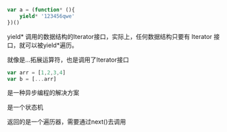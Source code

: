 ```js
var a = (function* (){
	yield* '123456qwe'
})()
```

yield* 调用的数据结构的Iterator接口，实际上，任何数据结构只要有 Iterator 接口，就可以被yield*遍历。

就像是...拓展运算符，也是调用了Iterator接口

```js
var arr = [1,2,3,4]
var b = [...arr]
```

是一种异步编程的解决方案

是一个状态机

返回的是一个遍历器，需要通过next()去调用
